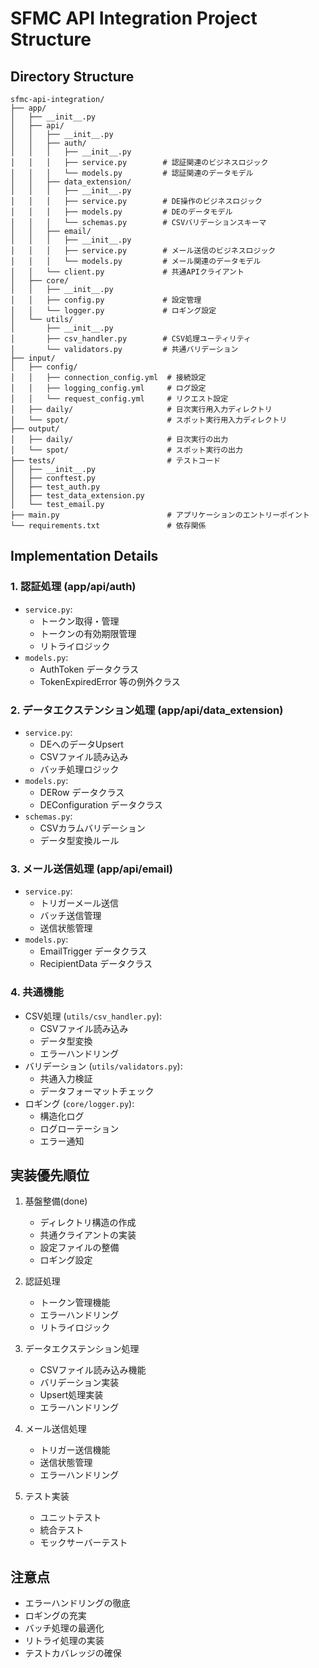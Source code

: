 # SFMC API Integration Project Structure

## Directory Structure
```
sfmc-api-integration/
├── app/
│   ├── __init__.py
│   ├── api/
│   │   ├── __init__.py
│   │   ├── auth/
│   │   │   ├── __init__.py
│   │   │   ├── service.py        # 認証関連のビジネスロジック
│   │   │   └── models.py         # 認証関連のデータモデル
│   │   ├── data_extension/
│   │   │   ├── __init__.py
│   │   │   ├── service.py        # DE操作のビジネスロジック
│   │   │   ├── models.py         # DEのデータモデル
│   │   │   └── schemas.py        # CSVバリデーションスキーマ
│   │   ├── email/
│   │   │   ├── __init__.py
│   │   │   ├── service.py        # メール送信のビジネスロジック
│   │   │   └── models.py         # メール関連のデータモデル
│   │   └── client.py             # 共通APIクライアント
│   ├── core/
│   │   ├── __init__.py
│   │   ├── config.py             # 設定管理
│   │   └── logger.py             # ロギング設定
│   └── utils/
│       ├── __init__.py
│       ├── csv_handler.py        # CSV処理ユーティリティ
│       └── validators.py         # 共通バリデーション
├── input/
│   ├── config/
│   │   ├── connection_config.yml  # 接続設定
│   │   ├── logging_config.yml     # ログ設定
│   │   └── request_config.yml     # リクエスト設定
│   ├── daily/                     # 日次実行用入力ディレクトリ
│   └── spot/                      # スポット実行用入力ディレクトリ
├── output/
│   ├── daily/                     # 日次実行の出力
│   └── spot/                      # スポット実行の出力
├── tests/                         # テストコード
│   ├── __init__.py
│   ├── conftest.py
│   ├── test_auth.py
│   ├── test_data_extension.py
│   └── test_email.py
├── main.py                        # アプリケーションのエントリーポイント
└── requirements.txt               # 依存関係

```

## Implementation Details

### 1. 認証処理 (app/api/auth)
- `service.py`:
  - トークン取得・管理
  - トークンの有効期限管理
  - リトライロジック
- `models.py`:
  - AuthToken データクラス
  - TokenExpiredError 等の例外クラス

### 2. データエクステンション処理 (app/api/data_extension)
- `service.py`:
  - DEへのデータUpsert
  - CSVファイル読み込み
  - バッチ処理ロジック
- `models.py`:
  - DERow データクラス
  - DEConfiguration データクラス
- `schemas.py`:
  - CSVカラムバリデーション
  - データ型変換ルール

### 3. メール送信処理 (app/api/email)
- `service.py`:
  - トリガーメール送信
  - バッチ送信管理
  - 送信状態管理
- `models.py`:
  - EmailTrigger データクラス
  - RecipientData データクラス

### 4. 共通機能
- CSV処理 (`utils/csv_handler.py`):
  - CSVファイル読み込み
  - データ型変換
  - エラーハンドリング
- バリデーション (`utils/validators.py`):
  - 共通入力検証
  - データフォーマットチェック
- ロギング (`core/logger.py`):
  - 構造化ログ
  - ログローテーション
  - エラー通知

## 実装優先順位

1. 基盤整備(done)
   - ディレクトリ構造の作成
   - 共通クライアントの実装
   - 設定ファイルの整備
   - ロギング設定

2. 認証処理
   - トークン管理機能
   - エラーハンドリング
   - リトライロジック

3. データエクステンション処理
   - CSVファイル読み込み機能
   - バリデーション実装
   - Upsert処理実装
   - エラーハンドリング

4. メール送信処理
   - トリガー送信機能
   - 送信状態管理
   - エラーハンドリング

5. テスト実装
   - ユニットテスト
   - 統合テスト
   - モックサーバーテスト

## 注意点
- エラーハンドリングの徹底
- ロギングの充実
- バッチ処理の最適化
- リトライ処理の実装
- テストカバレッジの確保